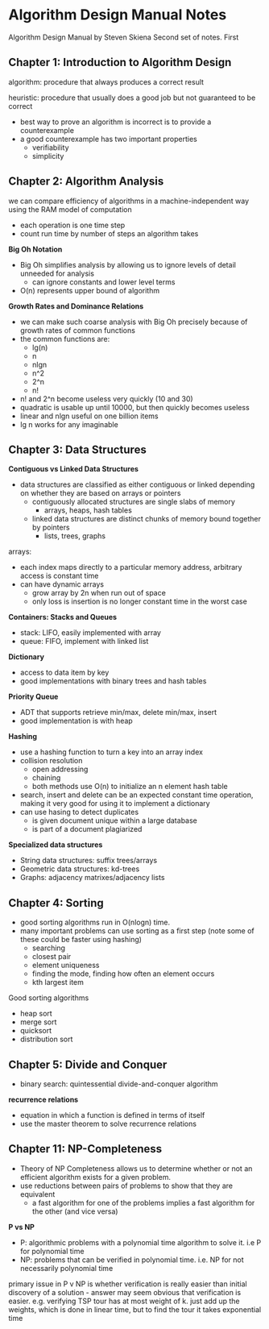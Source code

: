 # Algorithm Design Manual Notes

Algorithm Design Manual by Steven Skiena
Second set of notes. First 

<h2>Chapter 1: Introduction to Algorithm Design</h2>

algorithm: procedure that always produces a correct result

heuristic: procedure that usually does a good job but not guaranteed to be correct

- best way to prove an algorithm is incorrect is to provide a counterexample
- a good counterexample has two important properties
    - verifiability
    - simplicity

<h2>Chapter 2: Algorithm Analysis</h2>

we can compare efficiency of algorithms in a machine-independent way using the RAM model of computation

- each operation is one time step
- count run time by number of steps an algorithm takes

<b>Big Oh Notation</b>

- Big Oh simplifies analysis by allowing us to ignore levels of detail unneeded for analysis
    - can ignore constants and lower level terms
- O(n) represents upper bound of algorithm

<b>Growth Rates and Dominance Relations</b>

- we can make such coarse analysis with Big Oh precisely because of growth rates of common functions
- the common functions are:
    - lg(n)
    - n
    - nlgn
    - n^2
    - 2^n
    - n!
- n! and 2^n become useless very quickly (10 and 30)
- quadratic is usable up until 10000, but then quickly becomes useless
- linear and nlgn useful on one billion items
- lg n works for any imaginable

<h2>Chapter 3: Data Structures</h2>

<b>Contiguous vs Linked Data Structures</b>

- data structures are classified as either contiguous or linked depending on whether they are based on arrays or pointers
    - contiguously allocated structures are single slabs of memory
        - arrays, heaps, hash tables
    - linked data structures are distinct chunks of memory bound together by pointers
        - lists, trees, graphs

arrays:
- each index maps directly to a particular memory address, arbitrary access is constant time
- can have dynamic arrays
    - grow array by 2n when run out of space
    - only loss is insertion is no longer constant time in the worst case

<b>Containers: Stacks and Queues</b>

- stack: LIFO, easily implemented with array
- queue: FIFO, implement with linked list

<b>Dictionary</b>

- access to data item by key
- good implementations with binary trees and hash tables

<b>Priority Queue</b>

- ADT that supports retrieve min/max, delete min/max, insert
- good implementation is with heap

<b>Hashing</b>

- use a hashing function to turn a key into an array index
- collision resolution
    - open addressing
    - chaining
    - both methods use O(n) to initialize an n element hash table
- search, insert and delete can be an expected constant time operation, making it very good for using it to implement a dictionary
- can use hasing to detect duplicates
    - is given document unique within a large database
    - is part of a document plagiarized

<b>Specialized data structures</b>

- String data structures: suffix trees/arrays
- Geometric data structures: kd-trees
- Graphs: adjacency matrixes/adjacency lists

<h2>Chapter 4: Sorting</h2>

- good sorting algorithms run in O(nlogn) time.
- many important problems can use sorting as a first step (note some of these could be faster using hashing)
    - searching
    - closest pair
    - element uniqueness
    - finding the mode, finding how often an element occurs
    - kth largest item

Good sorting algorithms
- heap sort
- merge sort
- quicksort
- distribution sort

<h2>Chapter 5: Divide and Conquer</h2>

- binary search: quintessential divide-and-conquer algorithm

<b>recurrence relations</b>

- equation in which a function is defined in terms of itself
- use the master theorem to solve recurrence relations

<h2>Chapter 11: NP-Completeness</h2>

- Theory of NP Completeness allows us to determine whether or not an efficient algorithm exists for a given problem.
- use reductions between pairs of problems to show that they are equivalent
    - a fast algorithm for one of the problems implies a fast algorithm for the other (and vice versa)

<b>P vs NP</b>

- P: algorithmic problems with a polynomial time algorithm to solve it. i.e P for polynomial time
- NP: problems that can be verified in polynomial time. i.e. NP for not necessarily polynomial time

primary issue in P v NP is whether verification is really easier than initial discovery of a solution
    - answer may seem obvious that verification is easier. e.g. verifying TSP tour has at most weight of k. just add up the weights, which is done in linear time, but to find the tour it takes exponential time

